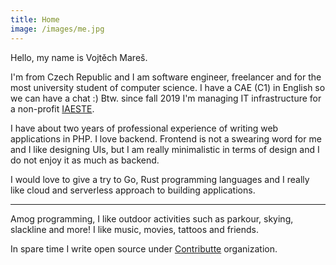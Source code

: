 ```yaml
---
title: Home
image: /images/me.jpg
---
```

Hello, my name is Vojtěch Mareš.

I'm from Czech Republic and I am software engineer, freelancer and for the most university student of computer science.
I have a CAE (C1) in English so we can have a chat :)
Btw. since fall 2019 I'm managing IT infrastructure for a non-profit [IAESTE](https://www.iaeste.cz).

I have about two years of professional experience of writing web applications in PHP. I love backend. Frontend is not a swearing word for me and I like designing UIs, but I am really minimalistic in terms of design and I do not enjoy it as much as backend.

I would love to give a try to Go, Rust programming languages and I really like cloud and serverless approach to building applications. 

<hr>

Amog programming, I like outdoor activities such as parkour, skying, slackline and more! I like music, movies, tattoos and friends.

In spare time I write open source under [Contributte](https://contributte.org) organization.
